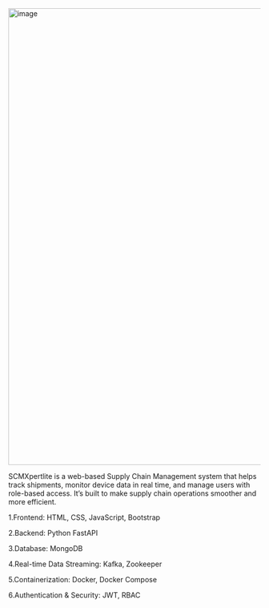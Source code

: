 <img width="1913" height="911" alt="image" src="https://github.com/user-attachments/assets/48048d16-f0da-4961-90be-b1659d8bb492" />

SCMXpertlite is a web-based Supply Chain Management system that helps track shipments, monitor device data in real time, and manage users with role-based access. It’s built to make supply chain operations smoother and more efficient.

1.Frontend: HTML, CSS, JavaScript, Bootstrap

2.Backend: Python FastAPI

3.Database: MongoDB

4.Real-time Data Streaming: Kafka, Zookeeper

5.Containerization: Docker, Docker Compose

6.Authentication & Security: JWT, RBAC
